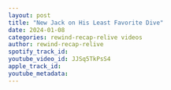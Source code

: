 ```yaml
---
layout: post
title: "New Jack on His Least Favorite Dive"
date: 2024-01-08
categories: rewind-recap-relive videos
author: rewind-recap-relive
spotify_track_id: 
youtube_video_id: JJSq5TkPsS4
apple_track_id: 
youtube_metadata: 
---
```

